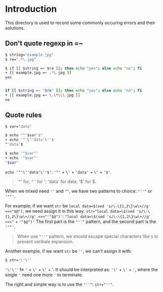 # Introduction

This directory is used to record some commonly occuring errors and their solutions.

## Don't quote regexp in =~
```bash
$ string="example.jpg"
$ re=".*\.jpg"

$ if [[ $string =~ $re ]]; then echo "yes"; else echo "no"; fi
+ [[ example.jpg =~ .*\.jpg ]]
yes


if [[ $string =~ "$re" ]]; then echo "yes"; else echo "no"; fi
+ [[ example.jpg =~ \.\*\\\.jpg ]]
no
```
## Quote rules

```bash
$ var="data"

$ echo "^'$var'$"
+ echo '^'\''data'\''$'
^'data'$

$ echo '"$var"'
+ echo '"$var"'
"$var"
```
`echo '^'\''data'\''$'`: `'^'` + `\'` + `'data'` + `\'` + `'$'`.
> '^' for; ^ \' for '; 'data' for data; '$' for $.

When we mixed need `''` and `""`, we have two patterns to choice: `"''"` or `'""'`.

For example, if we want `str` be `local data=$(sed 's/\-\{1,2\}\w\+//g' <<<"$@")`, we need assign it in this way:
`str="local data=\$(sed 's/\-\{1,2\}\w\+//g' <<<"'"$@")'`: `"local data=\$(sed 's/\-\{1,2\}\w\+//g' <<<"` + `'"$@")'`
The first part is the `"''"` pattern, and the second part is the `'""'`. 
> When use `"''"` pattern, we should escape special characters like `$` to prevent varibale expansion.

Another example, if we want `str` be `''`, we can't assign it with:
```bash
$ str='\'\''
```
`'\'\''` **!=** `'` + `\'` + `\'` + '. It should be interpreted as: `'\'` + `\'` + `'`, where the single `'` need one more `'` to terminate.

The right and simple way is to use the `"''"`: `str="''"`.

